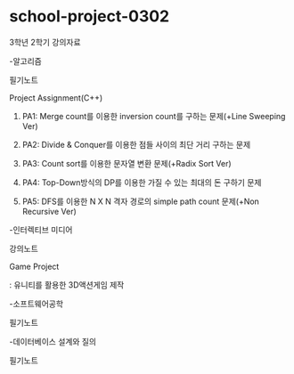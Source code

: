 # school-project-0302

3학년 2학기 강의자료


-알고리즘

  필기노트
  
  Project Assignment(C++)
  
  1. PA1: Merge count를 이용한 inversion count를 구하는 문제(+Line Sweeping Ver)
  
  2. PA2: Divide & Conquer를 이용한 점들 사이의 최단 거리 구하는 문제 
  
  3. PA3: Count sort를 이용한 문자열 변환 문제(+Radix Sort Ver)
  
  4. PA4: Top-Down방식의 DP를 이용한 가질 수 있는 최대의 돈 구하기 문제 
  
  5. PA5: DFS를 이용한 N X N 격자 경로의 simple path count 문제(+Non Recursive Ver) 
    

-인터렉티브 미디어

  강의노트
  
  Game Project
  
  : 유니티를 활용한 3D액션게임 제작


-소프트웨어공학

  필기노트

 
-데이터베이스 설계와 질의 

  필기노트 
